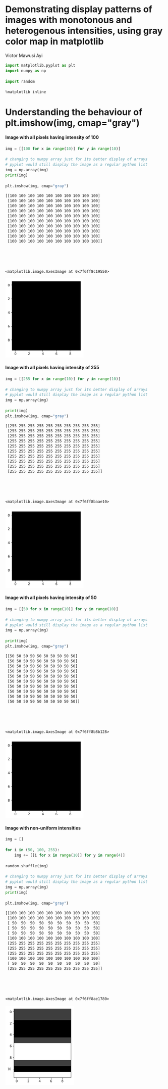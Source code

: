 
# Demonstrating display patterns of images with monotonous and heterogenous intensities, using gray color map in matplotlib

Victor Mawusi Ayi


```python
import matplotlib.pyplot as plt
import numpy as np

import random

%matplotlib inline
```

# Understanding the behaviour of plt.imshow(img, cmap="gray")

#### Image with all pixels having intensity of 100


```python
img = [[100 for x in range(10)] for y in range(10)]

# changing to numpy array just for its better display of arrays
# pyplot would still display the image as a regular python list
img = np.array(img)
print(img)

plt.imshow(img, cmap="gray")
```

    [[100 100 100 100 100 100 100 100 100 100]
     [100 100 100 100 100 100 100 100 100 100]
     [100 100 100 100 100 100 100 100 100 100]
     [100 100 100 100 100 100 100 100 100 100]
     [100 100 100 100 100 100 100 100 100 100]
     [100 100 100 100 100 100 100 100 100 100]
     [100 100 100 100 100 100 100 100 100 100]
     [100 100 100 100 100 100 100 100 100 100]
     [100 100 100 100 100 100 100 100 100 100]
     [100 100 100 100 100 100 100 100 100 100]]





    <matplotlib.image.AxesImage at 0x7f6ff8c19550>




![png](output_5_2.png)


#### Image with all pixels having intensity of 255


```python
img = [[255 for x in range(10)] for y in range(10)]

# changing to numpy array just for its better display of arrays
# pyplot would still display the image as a regular python list
img = np.array(img)

print(img)
plt.imshow(img, cmap="gray")
```

    [[255 255 255 255 255 255 255 255 255 255]
     [255 255 255 255 255 255 255 255 255 255]
     [255 255 255 255 255 255 255 255 255 255]
     [255 255 255 255 255 255 255 255 255 255]
     [255 255 255 255 255 255 255 255 255 255]
     [255 255 255 255 255 255 255 255 255 255]
     [255 255 255 255 255 255 255 255 255 255]
     [255 255 255 255 255 255 255 255 255 255]
     [255 255 255 255 255 255 255 255 255 255]
     [255 255 255 255 255 255 255 255 255 255]]





    <matplotlib.image.AxesImage at 0x7f6ff8baae10>




![png](output_7_2.png)


#### Image with all pixels having intensity of 50


```python
img = [[50 for x in range(10)] for y in range(10)]

# changing to numpy array just for its better display of arrays
# pyplot would still display the image as a regular python list
img = np.array(img)

print(img)
plt.imshow(img, cmap="gray")
```

    [[50 50 50 50 50 50 50 50 50 50]
     [50 50 50 50 50 50 50 50 50 50]
     [50 50 50 50 50 50 50 50 50 50]
     [50 50 50 50 50 50 50 50 50 50]
     [50 50 50 50 50 50 50 50 50 50]
     [50 50 50 50 50 50 50 50 50 50]
     [50 50 50 50 50 50 50 50 50 50]
     [50 50 50 50 50 50 50 50 50 50]
     [50 50 50 50 50 50 50 50 50 50]
     [50 50 50 50 50 50 50 50 50 50]]





    <matplotlib.image.AxesImage at 0x7f6ff8b8b128>




![png](output_9_2.png)


#### Image with non-uniform intensities


```python
img = []

for i in (50, 100, 255):
    img += [[i for x in range(10)] for y in range(4)] 

random.shuffle(img)

# changing to numpy array just for its better display of arrays
# pyplot would still display the image as a regular python list
img = np.array(img)
print(img)

plt.imshow(img, cmap="gray")
```

    [[100 100 100 100 100 100 100 100 100 100]
     [100 100 100 100 100 100 100 100 100 100]
     [ 50  50  50  50  50  50  50  50  50  50]
     [ 50  50  50  50  50  50  50  50  50  50]
     [ 50  50  50  50  50  50  50  50  50  50]
     [100 100 100 100 100 100 100 100 100 100]
     [255 255 255 255 255 255 255 255 255 255]
     [255 255 255 255 255 255 255 255 255 255]
     [255 255 255 255 255 255 255 255 255 255]
     [100 100 100 100 100 100 100 100 100 100]
     [ 50  50  50  50  50  50  50  50  50  50]
     [255 255 255 255 255 255 255 255 255 255]]





    <matplotlib.image.AxesImage at 0x7f6ff8ae1780>




![png](output_11_2.png)



```python

```
